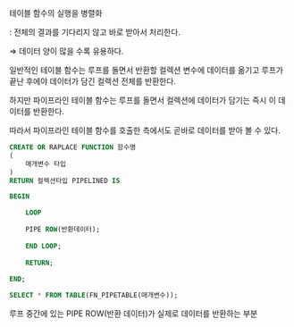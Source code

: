 테이블 함수의 실행을 병렬화 

: 전체의 결과를 기다리지 않고 바로 받아서 처리한다.

⇒ 데이터 양이 많을 수록 유용하다.

일반적인 테이블 함수는 루프를 돌면서 반환할 컬렉션 변수에 데이터를 옮기고 루프가 끝난 후에야 데이터가 담긴 컬렉션 전체를 반환한다.

하지만 파이프라인 테이블 함수는 루프를 돌면서 컬렉션에 데이터가 담기는 즉시 이 데이터를 반환한다.

따라서 파이프라인 테이블 함수를 호출한 측에서도 곧바로 데이터를 받아 볼 수 있다.

```sql
CREATE OR RAPLACE FUNCTION 함수명 
(
    매개변수 타입
) 
RETURN 컬렉션타입 PIPELINED IS

BEGIN

    LOOP
    
    PIPE ROW(반환데이터);
    
    END LOOP;
    
    RETURN;
    
END;
```

```sql
SELECT * FROM TABLE(FN_PIPETABLE(매개변수));
```

루프 중간에 있는 PIPE ROW(반환 데이터)가 실제로 데이터를 반환하는 부분
